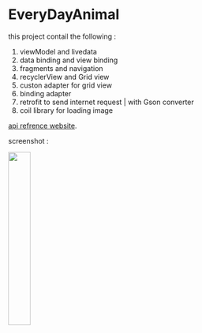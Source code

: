 # EveryDayAnimal
this project contail the following :
  1. viewModel and livedata
  2. data binding and view binding
  3. fragments and navigation 
  4. recyclerView and Grid view
  5. custon adapter for grid view
  6. binding adapter
  7. retrofit to send internet request | with Gson converter
  8. coil library for loading image
  
  
   [api refrence website](https://zoo-animal-api.herokuapp.com/).


  screenshot : 
  
  <img src="https://github.com/saraXX/EveryDayAnimal/blob/master/screenshout.gif" width=30% height=30%>
  
